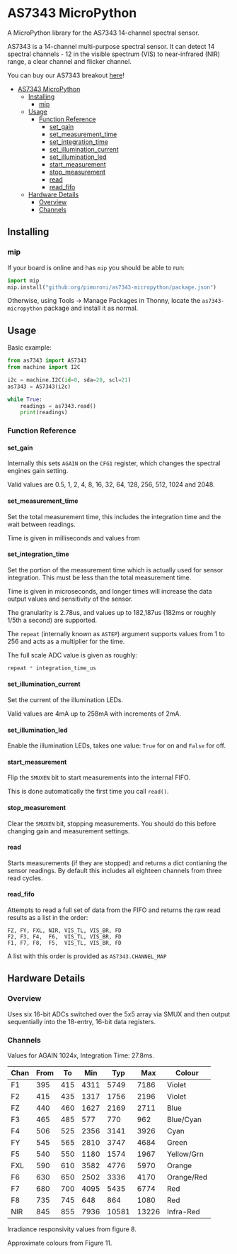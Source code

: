 # AS7343 MicroPython

A MicroPython library for the AS7343 14-channel spectral sensor.

AS7343 is a 14-channel multi-purpose spectral sensor. It can detect 14 spectral channels - 12 in the visible spectrum (VIS) to near-infrared (NIR) range, a clear channel and flicker channel.

You can buy our AS7343 breakout [here](https://shop.pimoroni.com/products/as7343-14-channel-multi-spectral-sensor-breakout)!

- [AS7343 MicroPython](#as7343-micropython)
  - [Installing](#installing)
    - [mip](#mip)
  - [Usage](#usage)
    - [Function Reference](#function-reference)
      - [set\_gain](#set_gain)
      - [set\_measurement\_time](#set_measurement_time)
      - [set\_integration\_time](#set_integration_time)
      - [set\_illumination\_current](#set_illumination_current)
      - [set\_illumination\_led](#set_illumination_led)
      - [start\_measurement](#start_measurement)
      - [stop\_measurement](#stop_measurement)
      - [read](#read)
      - [read\_fifo](#read_fifo)
  - [Hardware Details](#hardware-details)
    - [Overview](#overview)
    - [Channels](#channels)

## Installing

### mip

If your board is online and has `mip` you should be able to run:

```python
import mip
mip.install("github:org/pimoroni/as7343-micropython/package.json")
```

Otherwise, using Tools -> Manage Packages in Thonny, locate the
`as7343-micropython` package and install it as normal.

## Usage

Basic example:

```python
from as7343 import AS7343
from machine import I2C

i2c = machine.I2C(id=0, sda=20, scl=21)
as7343 = AS7343(i2c)

while True:
    readings = as7343.read()
    print(readings)
```

### Function Reference

#### set_gain

Internally this sets `AGAIN` on the `CFG1` register, which changes the
spectral engines gain setting.

Valid values are 0.5, 1, 2, 4, 8, 16, 32, 64, 128, 256, 512, 1024 and 2048.

#### set_measurement_time

Set the total measurement time, this includes the integration time and the
wait between readings.

Time is given in milliseconds and values from 

#### set_integration_time

Set the portion of the measurement time which is actually used for sensor
integration. This must be less than the total measurement time.

Time is given in microseconds, and longer times will increase the data output
values and sensitivity of the sensor.

The granularity is 2.78us, and values up to 182,187us (182ms or roughly
1/5th a second) are supported.

The `repeat` (internally known as `ASTEP`) argument supports values from
1 to 256 and acts as a multiplier for the time.

The full scale ADC value is given as roughly:

```python
repeat * integration_time_us
```

#### set_illumination_current

Set the current of the illumination LEDs.

Valid values are 4mA up to 258mA with increments of 2mA.

#### set_illumination_led

Enable the illumination LEDs, takes one value: `True` for on and `False` for
off.

#### start_measurement

Flip the `SMUXEN` bit to start measurements into the internal FIFO.

This is done automatically the first time you call `read()`.

#### stop_measurement

Clear the `SMUXEN` bit, stopping measurements. You should do this before
changing gain and measurement settings.

#### read

Starts measurements (if they are stopped) and returns a dict contianing the
sensor readings. By default this includes all eighteen channels from three
read cycles.

#### read_fifo

Attempts to read a full set of data from the FIFO and returns the raw read
results as a list in the order:

```
FZ, FY, FXL, NIR, VIS_TL, VIS_BR, FD
F2, F3, F4,  F6,  VIS_TL, VIS_BR, FD
F1, F7, F8,  F5,  VIS_TL, VIS_BR, FD
```

A list with this order is provided as `AS7343.CHANNEL_MAP`

## Hardware Details

### Overview

Uses six 16-bit ADCs switched over the 5x5 array via SMUX
and then output sequentially into the 18-entry, 16-bit data registers.

### Channels

Values for AGAIN 1024x, Integration Time: 27.8ms.

| Chan | From | To   | Min  | Typ   | Max   | Colour     |
|------|------|------|------|-------|-------|------------|
| F1   | 395  | 415  | 4311 | 5749  | 7186  | Violet     |
| F2   | 415  | 435  | 1317 | 1756  | 2196  | Violet     |
| FZ   | 440  | 460  | 1627 | 2169  | 2711  | Blue       |
| F3   | 465  | 485  | 577  | 770   | 962   | Blue/Cyan  |
| F4   | 506  | 525  | 2356 | 3141  | 3926  | Cyan       |
| FY   | 545  | 565  | 2810 | 3747  | 4684  | Green      |
| F5   | 540  | 550  | 1180 | 1574  | 1967  | Yellow/Grn |
| FXL  | 590  | 610  | 3582 | 4776  | 5970  | Orange     |
| F6   | 630  | 650  | 2502 | 3336  | 4170  | Orange/Red |
| F7   | 680  | 700  | 4095 | 5435  | 6774  | Red        |
| F8   | 735  | 745  | 648  | 864   | 1080  | Red        |
| NIR  | 845  | 855  | 7936 | 10581 | 13226 | Infra-Red  |

Irradiance responsivity values from figure 8.

Approximate colours from Figure 11.